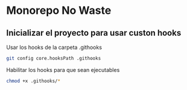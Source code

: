 # Monorepo No Waste

## Inicializar el proyecto para usar custon hooks

Usar los hooks de la carpeta .githooks
```bash
git config core.hooksPath .githooks
```

Habilitar los hooks para que sean ejecutables
```bash
chmod +x .githooks/*
```